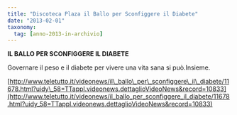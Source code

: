 ```yaml
---
title: "Discoteca Plaza il Ballo per Sconfiggere il Diabete"
date: "2013-02-01"
taxonomy: 
  tag: [anno-2013-in-archivio]
---
```


**IL BALLO PER SCONFIGGERE IL DIABETE**

Governare il peso e il diabete per vivere una vita sana si può.Insieme.

[http://www.teletutto.it/videonews/il\_ballo\_per\_sconfiggere\_il\_diabete/11678.html?uidy\_58=TTappl.videonews.dettaglioVideoNews&record=10833](http://www.teletutto.it/videonews/il_ballo_per_sconfiggere_il_diabete/11678.html?uidy_58=TTappl.videonews.dettaglioVideoNews&record=10833)
